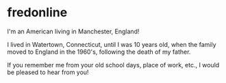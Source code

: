 # fredonline
I'm an American living in Manchester, England!

I lived in Watertown, Connecticut, until I was 10 years old, when the family moved to England in the 1960's, following the death of my father.

If you remember me from your old school days, place of work, etc., I would be pleased to hear from you!
